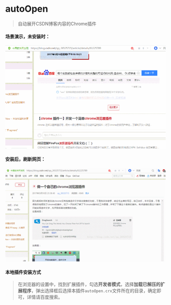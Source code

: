 # autoOpen

> 自动展开CSDN博客内容的Chrome插件

#### 场景演示，未安装时：
![gif](https://raw.githubusercontent.com/BlueDriver/autoOpen/master/gif/gif1.gif)

#### 安装后，刷新网页：
![gif](https://raw.githubusercontent.com/BlueDriver/autoOpen/master/gif/gif2.gif)

#### 本地插件安装方式

> 在浏览器的设置中，找到扩展插件，勾选**开发者模式**，选择**加载已解压的扩展程序**，弹出选择框后选择本插件`autoOpen.crx`文件所在的目录，确定即可，详情请百度搜索。

